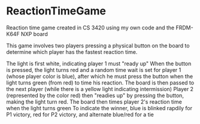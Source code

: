 # ReactionTimeGame
 Reaction time game created in CS 3420 using my own code and the FRDM-K64F NXP board
 
 This game involves two players pressing a physical button on the board to determine which player has the fastest reaction time.
 
 The light is first white, indicating player 1 must "ready up"
 When the button is pressed, the light turns red and a random time wait is set for player 1 (whose player color is blue), after which he must press the button when the light turns green (from red) to time his reaction.
 The board is then passed to the next player (while there is a yellow light indicating intermission)
 Player 2 (represented by the color red) then "readies up" by pressing the button, making the light turn red.
 The board then times player 2's reaction time when the light turns green
 To indicate the winner, blue is blinked rapdily for P1 victory, red for P2 victory, and alternate blue/red for a tie
